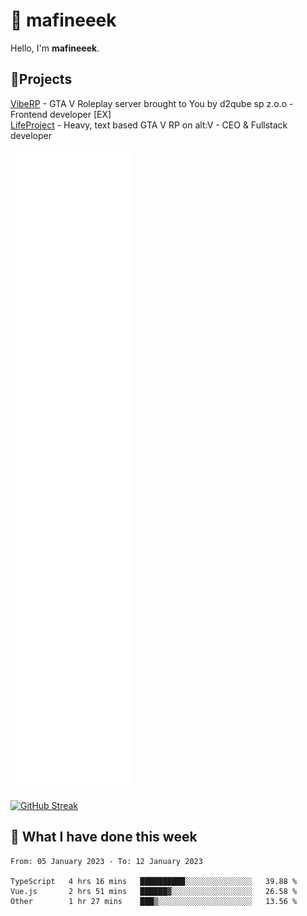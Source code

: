 # 👋 mafineeek
Hello, I'm **mafineeek**.

## 📝Projects

[VibeRP](https://v-rp.pl) - GTA V Roleplay server brought to You by d2qube sp z.o.o - Frontend developer [EX]
<br>
[LifeProject](https://github.com/LifeProject-Roleplay/) - Heavy, text based GTA V RP on alt:V - CEO & Fullstack developer

![](./github-metrics.svg)

[![GitHub Streak](https://streak-stats.demolab.com/?user=mafineeek)](https://git.io/streak-stats)

## 📰 What I have done this week
<!--START_SECTION:waka-->

```text
From: 05 January 2023 - To: 12 January 2023

TypeScript   4 hrs 16 mins   ██████████░░░░░░░░░░░░░░░   39.88 %
Vue.js       2 hrs 51 mins   ██████▓░░░░░░░░░░░░░░░░░░   26.58 %
Other        1 hr 27 mins    ███▒░░░░░░░░░░░░░░░░░░░░░   13.56 %
```

<!--END_SECTION:waka-->
